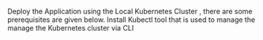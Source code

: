 Deploy the Application using the Local Kubernetes Cluster , there are some prerequisites are given below. 
Install Kubectl tool that is used to manage the manage the Kubernetes cluster via CLI 
